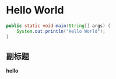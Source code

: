 # Hello World

```java
public static void main(String[] args) {
	System.out.println("Hello World");
}
```

## 副标题
**hello**